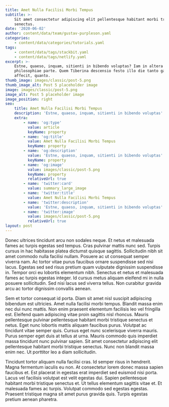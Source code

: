 ```yaml
---
title: Amet Nulla Facilisi Morbi Tempus
subtitle: >-
    Sit amet consectetur adipiscing elit pellentesque habitant morbi tristique
    senectus.
date: '2020-06-02'
author: content/data/team/gustav-purpleson.yaml
categories:
    - content/data/categories/tutorials.yaml
tags:
    - content/data/tags/stackbit.yaml
    - content/data/tags/netlify.yaml
excerpt: >-
    Estne, quaeso, inquam, sitienti in bibendo voluptas? Iam in altera
    philosophiae parte. Quem Tiberina descensio festo illo die tanto gaudio
    affecit, quanto.
thumb_image: images/classic/post-5.png
thumb_image_alt: Post 5 placeholder image
image: images/classic/post-5.png
image_alt: Post 5 placeholder image
image_position: right
seo:
    title: Amet Nulla Facilisi Morbi Tempus
    description: 'Estne, quaeso, inquam, sitienti in bibendo voluptas'
    extra:
        - name: 'og:type'
          value: article
          keyName: property
        - name: 'og:title'
          value: Amet Nulla Facilisi Morbi Tempus
          keyName: property
        - name: 'og:description'
          value: 'Estne, quaeso, inquam, sitienti in bibendo voluptas'
          keyName: property
        - name: 'og:image'
          value: images/classic/post-5.png
          keyName: property
          relativeUrl: true
        - name: 'twitter:card'
          value: summary_large_image
        - name: 'twitter:title'
          value: Amet Nulla Facilisi Morbi Tempus
        - name: 'twitter:description'
          value: 'Estne, quaeso, inquam, sitienti in bibendo voluptas'
        - name: 'twitter:image'
          value: images/classic/post-5.png
          relativeUrl: true
layout: post
---
```


Donec ultrices tincidunt arcu non sodales neque. Et netus et malesuada fames ac turpis egestas sed tempus. Cras pulvinar mattis nunc sed. Turpis cursus in hac habitasse platea dictumst quisque sagittis. Sollicitudin nibh sit amet commodo nulla facilisi nullam. Posuere ac ut consequat semper viverra nam. Ac tortor vitae purus faucibus ornare suspendisse sed nisi lacus. Egestas sed sed risus pretium quam vulputate dignissim suspendisse in. Tempor orci eu lobortis elementum nibh. Senectus et netus et malesuada fames ac turpis egestas integer. Id cursus metus aliquam eleifend mi in nulla posuere sollicitudin. Sed nisi lacus sed viverra tellus. Non curabitur gravida arcu ac tortor dignissim convallis aenean.

Sem et tortor consequat id porta. Diam sit amet nisl suscipit adipiscing bibendum est ultricies. Amet nulla facilisi morbi tempus. Blandit massa enim nec dui nunc mattis. Non enim praesent elementum facilisis leo vel fringilla est. Eleifend quam adipiscing vitae proin sagittis nisl rhoncus. Mauris pellentesque pulvinar pellentesque habitant morbi tristique senectus et netus. Eget nunc lobortis mattis aliquam faucibus purus. Volutpat ac tincidunt vitae semper quis. Cursus eget nunc scelerisque viverra mauris. Purus semper eget duis at tellus at urna. Mauris commodo quis imperdiet massa tincidunt nunc pulvinar sapien. Sit amet consectetur adipiscing elit pellentesque habitant morbi tristique senectus. Nunc non blandit massa enim nec. Ut porttitor leo a diam sollicitudin.

Tincidunt tortor aliquam nulla facilisi cras. Id semper risus in hendrerit. Magna fermentum iaculis eu non. At consectetur lorem donec massa sapien faucibus et. Est placerat in egestas erat imperdiet sed euismod nisi porta. Lacus vel facilisis volutpat est velit egestas dui. Sapien pellentesque habitant morbi tristique senectus et. Ut tellus elementum sagittis vitae et. Et malesuada fames ac turpis. Volutpat commodo sed egestas egestas. Praesent tristique magna sit amet purus gravida quis. Turpis egestas pretium aenean pharetra.
